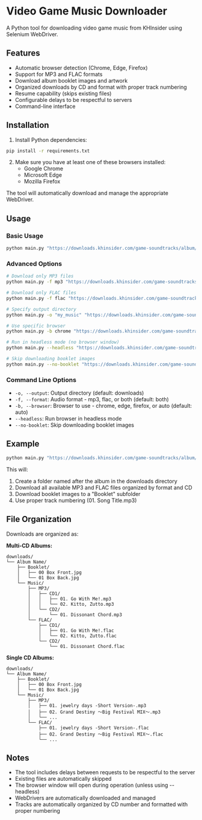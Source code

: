 # Video Game Music Downloader

A Python tool for downloading video game music from KHInsider using Selenium WebDriver.

## Features

- Automatic browser detection (Chrome, Edge, Firefox)
- Support for MP3 and FLAC formats
- Download album booklet images and artwork
- Organized downloads by CD and format with proper track numbering
- Resume capability (skips existing files)
- Configurable delays to be respectful to servers
- Command-line interface

## Installation

1. Install Python dependencies:
```bash
pip install -r requirements.txt
```

2. Make sure you have at least one of these browsers installed:
   - Google Chrome
   - Microsoft Edge
   - Mozilla Firefox

The tool will automatically download and manage the appropriate WebDriver.

## Usage

### Basic Usage
```bash
python main.py "https://downloads.khinsider.com/game-soundtracks/album/album-name"
```

### Advanced Options
```bash
# Download only MP3 files
python main.py -f mp3 "https://downloads.khinsider.com/game-soundtracks/album/album-name"

# Download only FLAC files
python main.py -f flac "https://downloads.khinsider.com/game-soundtracks/album/album-name"

# Specify output directory
python main.py -o "my_music" "https://downloads.khinsider.com/game-soundtracks/album/album-name"

# Use specific browser
python main.py -b chrome "https://downloads.khinsider.com/game-soundtracks/album/album-name"

# Run in headless mode (no browser window)
python main.py --headless "https://downloads.khinsider.com/game-soundtracks/album/album-name"

# Skip downloading booklet images
python main.py --no-booklet "https://downloads.khinsider.com/game-soundtracks/album/album-name"
```

### Command Line Options

- `-o, --output`: Output directory (default: downloads)
- `-f, --format`: Audio format - mp3, flac, or both (default: both)
- `-b, --browser`: Browser to use - chrome, edge, firefox, or auto (default: auto)
- `--headless`: Run browser in headless mode
- `--no-booklet`: Skip downloading booklet images

## Example

```bash
python main.py "https://downloads.khinsider.com/game-soundtracks/album/pulltop-vocal-collection-uta-no-kanzume"
```

This will:
1. Create a folder named after the album in the downloads directory
2. Download all available MP3 and FLAC files organized by format and CD
3. Download booklet images to a "Booklet" subfolder
4. Use proper track numbering (01. Song Title.mp3)

## File Organization

Downloads are organized as:

**Multi-CD Albums:**
```
downloads/
└── Album Name/
    ├── Booklet/
    │   ├── 00 Box Front.jpg
    │   └── 01 Box Back.jpg
    └── Music/
        ├── MP3/
        │   ├── CD1/
        │   │   ├── 01. Go With Me!.mp3
        │   │   └── 02. Kitto, Zutto.mp3
        │   └── CD2/
        │       └── 01. Dissonant Chord.mp3
        └── FLAC/
            ├── CD1/
            │   ├── 01. Go With Me!.flac
            │   └── 02. Kitto, Zutto.flac
            └── CD2/
                └── 01. Dissonant Chord.flac
```

**Single CD Albums:**
```
downloads/
└── Album Name/
    ├── Booklet/
    │   ├── 00 Box Front.jpg
    │   └── 01 Box Back.jpg
    └── Music/
        ├── MP3/
        │   ├── 01. jewelry days -Short Version-.mp3
        │   ├── 02. Grand Destiny ～Big Festival MIX～.mp3
        │   └── ...
        └── FLAC/
            ├── 01. jewelry days -Short Version-.flac
            ├── 02. Grand Destiny ～Big Festival MIX～.flac
            └── ...
```

## Notes

- The tool includes delays between requests to be respectful to the server
- Existing files are automatically skipped
- The browser window will open during operation (unless using --headless)
- WebDrivers are automatically downloaded and managed
- Tracks are automatically organized by CD number and formatted with proper numbering